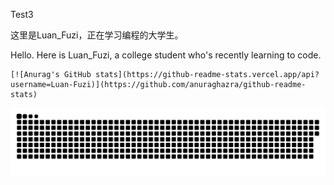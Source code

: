 Test3

这里是Luan_Fuzi，正在学习编程的大学生。

Hello. Here is Luan_Fuzi, a college student who's recently learning to  code.



```
[![Anurag's GitHub stats](https://github-readme-stats.vercel.app/api?username=Luan-Fuzi)](https://github.com/anuraghazra/github-readme-stats)
```


<picture>
  <source media="(prefers-color-scheme: dark)" srcset="https://raw.githubusercontent.com/Luan-Fuzi/Luan-Fuzi/output/github-contribution-grid-snake-dark.svg">
  <source media="(prefers-color-scheme: light)" srcset="https://raw.githubusercontent.com/Luan-Fuzi/Luan-Fuzi/output/github-contribution-grid-snake.svg">
  <img alt="github contribution grid snake animation" src="https://raw.githubusercontent.com/Luan-Fuzi/Luan-Fuzi/output/github-contribution-grid-snake.svg">
</picture>
